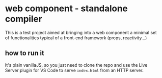 # web component - standalone compiler

This is a test project aimed at bringing into a web component a minimal set of functionalities typical of a front-end framework (props, reactivity...)


## how to run it
It's plain vanillaJS, so you just need to clone the repo and use the Live Server plugin for VS Code to serve ```index.html``` from an HTTP server.